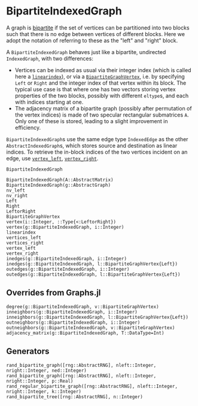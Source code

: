 # BipartiteIndexedGraph

A graph is [bipartite](https://en.wikipedia.org/wiki/Bipartite_graph) if the set of vertices
can be partitioned into two blocks such that there is no edge between vertices of different blocks.
Here we adopt the notation of referring to these as the "left" and "right" block.

A `BipartiteIndexedGraph` behaves just like a bipartite, undirected `IndexedGraph`, with two differences:
- Vertices can be indexed as usual via their integer index (which is called here a [`linearindex`](@ref)), or via a [`BipartiteGraphVertex`](@ref), i.e. by specifying `Left` or `Right` and the integer index of that vertex within its block. The typical use case is that where one has two vectors storing vertex properties of the two blocks, possibly with different `eltype`s, and each with indices starting at one.
- The adjacency matrix of a bipartite graph (possibly after permutation of the vertex indices) is made of two specular rectangular submatrices `A`. Only one of these is stored, leading to a slight improvement in efficiency.

`BipartiteIndexedGraph`s use the same edge type `IndexedEdge` as the other `AbstractIndexedGraph`s, which stores source and destination as linear indices. To retrieve the in-block indices of the two vertices incident on an edge, use [`vertex_left`](@ref), [`vertex_right`](@ref).

```@docs
BipartiteIndexedGraph
```

```@docs
BipartiteIndexedGraph(A::AbstractMatrix)
BipartiteIndexedGraph(g::AbstractGraph)
nv_left
nv_right
Left
Right
LeftorRight
BipartiteGraphVertex
vertex(i::Integer, ::Type{<:LeftorRight})
vertex(g::BipartiteIndexedGraph, i::Integer)
linearindex
vertices_left
vertices_right
vertex_left
vertex_right
inedges(g::BipartiteIndexedGraph, i::Integer)
inedges(g::BipartiteIndexedGraph, l::BipartiteGraphVertex{Left})
outedges(g::BipartiteIndexedGraph, i::Integer)
outedges(g::BipartiteIndexedGraph, l::BipartiteGraphVertex{Left})
```

## Overrides from Graphs.jl

```@docs
degree(g::BipartiteIndexedGraph, v::BipartiteGraphVertex)
inneighbors(g::BipartiteIndexedGraph, i::Integer)
inneighbors(g::BipartiteIndexedGraph, l::BipartiteGraphVertex{Left})
outneighbors(g::BipartiteIndexedGraph, i::Integer)
outneighbors(g::BipartiteIndexedGraph, v::BipartiteGraphVertex)
adjacency_matrix(g::BipartiteIndexedGraph, T::DataType=Int)
```

## Generators
```@docs
rand_bipartite_graph([rng::AbstractRNG], nleft::Integer, nright::Integer, ned::Integer)
rand_bipartite_graph([rng::AbstractRNG], nleft::Integer, nright::Integer, p::Real)
rand_regular_bipartite_graph([rng::AbstractRNG], nleft::Integer, nright::Integer, k::Integer)
rand_bipartite_tree([rng::AbstractRNG], n::Integer)
```
